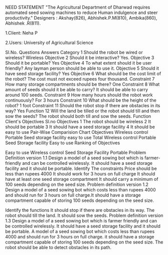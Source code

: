 NEED STATEMENT "The Agricultural Department of Dharwad requires automated seed sowing machines to reduce Human indulgence and steer productivity." Designers : Akshay(826), Abhishek.P.M(810), Ambika(860), Abhishek .R(811).

1.Client: Neha P

2.Users: University of Agricultural Science

SI.No. Questions Answers Category 1 Should the robot be wired or wireless? Wireless Objective 2 Should it be interactive? Yes. Objective 3 Should it be portable? Yes Objective 4 To what extent should it be user friendly? Any layman person should be able to use it. Objective 5 Should it have seed storage facility? Yes Objective 6 What should be the cost limit of the robot? The cost must not exceed rupees four thousand. Constraint 7 How many storage compartments should be there? One Constraint 8 What amount of seeds should it be able to carry? It should be able to carry around 100 seeds. Constraint 9 How many hours should the robot work continuously? For 3 hours Constraint 10 What should be the height of the robot? 1 foot Constraint 11 Should the robot stop if there are obstacles in its way? Yes Function 12 Will the land be tilled or the robot should till and then sow the seeds? The robot should both till and sow the seeds. Function Client's Objectives Sl.no Objectives 1 The robot should be wireless 2 It should be portable 3 It should have a seed storage facility 4 It should be easy to use Pair-Wise Comparision Chart Objectives Wireless control Portable Seed storage facility easy to use Total Wireless control Portable Seed Storage facility Easy to use Ranking of Objectives

Easy to use
Wireless control
Seed Storage Facility
Portable Problem Definition version 1.1 Design a model of a seed sowing bot which is farmer-friendly and can be controlled wirelessly. It should have a seed storage facility and it should be portable.
Identify The constraints Price should be less than rupees 4000 It should work for 3 hours on full charge It should have at least one seed storage compartment It should carry a minimum of 100 seeds depending on the seed size. Problem definition version 1.2 Design a model of a seed sowing bot which costs less than rupees 4000 and should run for 3 hours on full charge.It should have a storage compartment capable of storing 100 seeds depending on the seed size.

Identify the functions It should stop if there are obstacles in its way. The robot should till the land. It should sow the seeds. Problem definition version 1.3 Design a model of a seed sowing bot which is farmer friendly and can be controlled wirelessly. It should have a seed storage facility and it should be portable. A model of a seed sowing bot which costs less than rupees 4000 and should run for 3 hours on full charge. it should have a storage compartment capable of storing 100 seeds depending on the seed size. The robot should be able to detect obstacles in its path.
